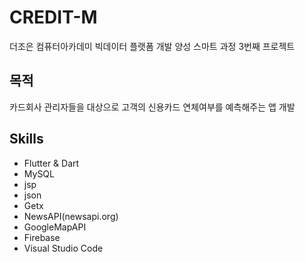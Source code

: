 # CREDIT-M
더조은 컴퓨터아카데미 빅데이터 플랫폼 개발 양성 스마트 과정 3번째 프로젝트

## 목적
카드회사 관리자들을 대상으로 고객의 신용카드 연체여부를 예측해주는 앱 개발

## Skills
- Flutter & Dart
- MySQL
- jsp
- json
- Getx
- NewsAPI(newsapi.org)
- GoogleMapAPI
- Firebase
- Visual Studio Code
